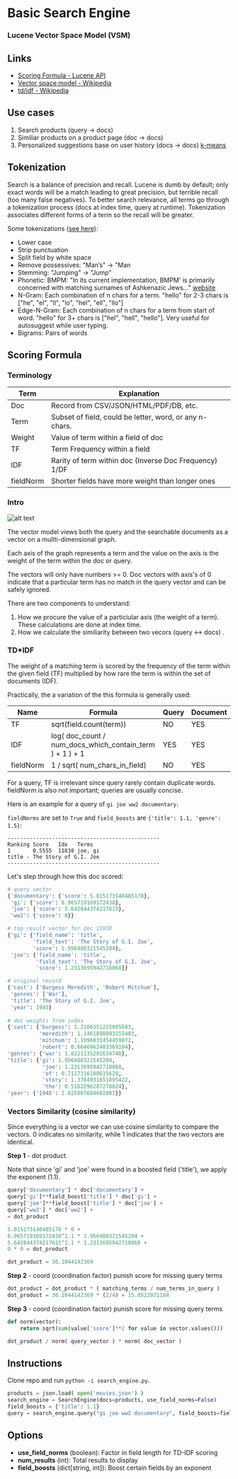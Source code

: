 # Basic Search Engine
### Lucene Vector Space Model (VSM)
## Links

- [Scoring Formula - Lucene API](https://lucene.apache.org/core/8_0_0/core/org/apache/lucene/search/similarities/TFIDFSimilarity.html)
- [Vector space model - Wikipedia](https://en.wikipedia.org/wiki/Vector_space_model)
- [td/idf - Wikipedia](https://en.wikipedia.org/wiki/Tf%E2%80%93idf)

## Use cases
1. Search products (query -> docs)
2. Similiar products  on a product page (doc -> docs)
3. Personalized suggestions base on user history (docs -> docs) [k-means](https://en.wikipedia.org/wiki/K-means_clustering)

## Tokenization
Search is a balance of precision and recall. Lucene is dumb by default; only exact words will be a match leading to great precision, but terrible recall (too many false negatives). To better search relevance, all terms go through a tokenization process (docs at index time, query at runtime). Tokenization associates different forms of a term so the recall will be greater.

Some tokenizations ([see here](https://lucene.apache.org/solr/guide/7_6/filter-descriptions.html)):
- Lower case
- Strip punctuation
- Split field by white space
- Remove possessives: "Man’s" -> "Man
- Stemming: "Jumping" -> "Jump"
- Phonetic: BMPM: "In its current implementation, BMPM' is primarily concerned with matching surnames of Ashkenazic Jews..." [website](https://stevemorse.org/phonetics/bmpm.htm)
- N-Gram: Each combination of n chars for a term. "hello" for 2-3 chars is ["he", "el", "ll", "lo", "hel", "ell", "llo"]
- Edge-N-Gram: Each combination of n chars for a term from start of word. "hello" for 3+ chars is ["hel", "hell", "hello"]. Very useful for autosuggest while user typing.
- Bigrams: Pairs of words

## Scoring Formula

### Terminology
| Term | Explanation  |
|---|---|
| Doc  | Record from CSV/JSON/HTML/PDF/DB, etc. |
| Term | Subset of field, could be letter, word, or any n-chars. |
| Weight | Value of term within a field of doc |
| TF | Term Frequency within a field |
| IDF  | Rarity of term within doc (Inverse Doc Frequency) 1/DF |
| fieldNorm | Shorter fields have more weight than longer ones |

### Intro
![alt text](https://www.intmath.com/vectors/img/235-3D-vector.png)

The vector model views both the query and the searchable documents as a vector on a mullti-dimensional graph.

Each axis of the graph represents a term and the value on the axis is the weight of the term within the doc or query.

The vectors will only have numbers >= 0. Doc vectors with axis's of 0 indicate that a particular term has no match in the query vector and can be safely ignored.

There are two components to understand:
1. How we procure the value of a particiular axis (the weight of a term). These calculations are done at index time.
2. How we calculate the similiarity between two vecors (query <-> docs) .

### TD*IDF

The weight of a matching term is scored by the frequency of the term within the given field (TF) multiplied by how rare the term is within the set of documents (IDF).

Practically, the a variation of the this formula is generally used:

| Name | Formula | Query | Document |
|---|---|---|---|
| TF  | sqrt(field.count(term)) | NO |YES|
| IDF | log( doc_count / num_docs_which_contain_term ) + 1 ) + 1 |YES|YES|
| fieldNorm | 1 / sqrt( num_chars_in_field) |NO|YES|

For a query, TF is irrelevant since query rarely contain duplicate words. fieldNorm is also not important; queries are usually concise.

Here is an example for a query of `gi joe ww2 documentary`. 

`fieldNorms` are set to `True` and `field_boosts` are `{'title': 1.1, 'genre': 1.5}`:

```
------------------------------------------------
Ranking Score   Idx   Terms                         
1       0.5555  11838 joe, gi                       
title - The Story of G.I. Joe
------------------------------------------------
```
Let's step through how this doc scored:

```python
# query vector
{'documentary': {'score': 5.015173140485178},
 'gi': {'score': 8.965719169172438},
 'joe': {'score': 5.642844374217615},
 'ww2': {'score': 0}}

# top result vector for doc 11838
{'gi': {'field_name': 'title',
        'field_text': 'The Story of G.I. Joe',
        'score': 1.956480321545204},
 'joe': {'field_name': 'title',
         'field_text': 'The Story of G.I. Joe',
         'score': 1.2313695942718068}}

# original record
{'cast': ['Burgess Meredith', 'Robert Mitchum'],
 'genres': ['War'],
 'title': 'The Story of G.I. Joe',
 'year': 1945}
 
# doc weights from index
{'cast': {'burgess': 1.2106351225005683,
          'meredith': 1.1461898093155403,
          'mitchum': 1.1096031454459072,
          'robert': 0.6646962483369104},
'genres': {'war': 1.8221135281634746},
'title': {'gi': 1.956480321545204,
           'joe': 1.2313695942718068,
           'of': 0.7117316180615629,
           'story': 1.3784931651895422,
           'the': 0.5162296287278824},
'year': {'1945': 2.625807684692801}}
```

### Vectors Similarity (cosine similarity)
Since everything is a vector we can use cosine similarity to compare the vectors. 0 indicates no similarity, while 1 indicates that the two vectors are identical.

**Step 1** - dot product.

Note that since 'gi' and 'joe' were found in a boosted field ('title'), we apply the exponent (1.1).

```python
query['documentary'] * doc['documentary'] +
query['gi']**field_boost['title'] * doc['gi'] +
query['joe']**field_boost['title'] * doc['joe'] +
query['ww2'] * doc['ww2'] +
= dot_product

5.015173140485178 * 0 +
8.965719169172438^1.1 * 1.956480321545204 +
5.642844374217615^1.1 * 1.2313695942718068 +
0 * 0 = dot_product

dot_product = 30.1044142369

```

**Step 2** - coord (coordination factor) punish score for missing query terms

```python
dot_product = dot_product * ( matching_terms / num_terms_in_query )
dot_product = 30.1044142369 * (2/4) = 15.0522071184
```

**Step 3** - coord (coordination factor) punish score for missing query terms
```python
def norm(vector):
	return sqrt(sum(value['score']**2 for value in vector.values()))

dot_product / norm( query_vector ) * norm( doc_vector )
```

## Instructions

Clone repo and run `python -i search_engine.py`.

```python
products = json.load( open('movies.json') )
search_engine = SearchEngine(docs=products, use_field_norms=False)
field_boosts = {'title': 1.1}
query = search_engine.query("gi joe ww2 documentary", field_boosts=field_boosts, num_results=10)
```

## Options

- **use_field_norms** (boolean): Factor in field length for TD-IDF scoring
- **num_results** (int): Total results to display
- **field_boosts** (dict[string, int]): Boost certain fields by an exponent
